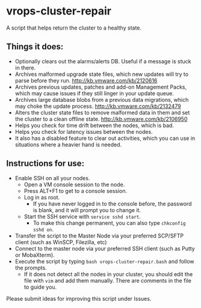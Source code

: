 # vrops-cluster-repair
A script that helps return the cluster to a healthy state.

## Things it does:

* Optionally clears out the alarms/alerts DB. Useful if a message is stuck in there.
* Archives malformed upgrade state files, which new updates will try to parse before they run. http://kb.vmware.com/kb/2120616
* Archives previous updates, patches and add-on Management Packs, which may cause issues if they still linger in your update queue.
* Archives large database blobs from a previous data migrations, which may choke the update process. http://kb.vmware.com/kb/2132479
* Alters the cluster state files to remove malformed data in them and set the cluster to a clean offline state. http://kb.vmware.com/kb/2106950 
* Helps you check for time drift between the nodes, which is bad.
* Helps you check for latency issues between the nodes.
* It also has a disabled feature to clear out activities, which you can use in situations where a heavier hand is needed.

## Instructions for use:

* Enable SSH on all your nodes.
  * Open a VM console session to the node.
  * Press ALT+F1 to get to a console session.
  * Log in as root.
    * If you have never logged in to the console before, the password is blank, and it will prompt you to change it.
  * Start the SSH service with `service sshd start`.
    * To make this change permanent, you can also type `chkconfig sshd on`.
* Transfer the script to the Master Node via your preferred SCP/SFTP client (such as WinSCP, Filezilla, etc)
* Connect to the master node via your preferred SSH client (such as Putty or MobaXterm).
* Execute the script by typing `bash vrops-cluster-repair.bash` and follow the prompts.
  * If it does not detect all the nodes in your cluster, you should edit the file with `vim` and add them manually. There are comments in the file to guide you.

Please submit ideas for improving this script under Issues.
